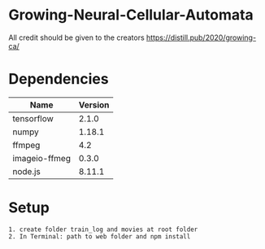 # Growing-Neural-Cellular-Automata
 All credit should be given to the creators https://distill.pub/2020/growing-ca/

# Dependencies
|  Name |  Version |
|---|---|
| tensorflow |  2.1.0 |
| numpy |  1.18.1 |
| ffmpeg |  4.2 |
| imageio-ffmeg |  0.3.0 |
| node.js |  8.11.1 |

# Setup
    1. create folder train_log and movies at root folder 
    2. In Terminal: path to web folder and npm install 


